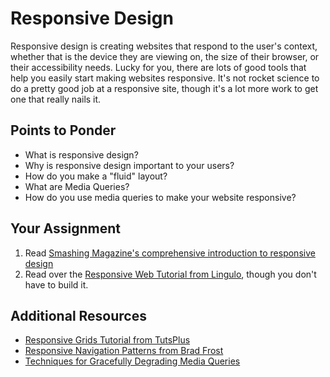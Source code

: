 # Responsive Design

Responsive design is creating websites that respond to the user's context, whether that is the device they are viewing on, the size of their browser, or their accessibility needs.  Lucky for you, there are lots of good tools that help you easily start making websites responsive.  It's not rocket science to do a pretty good job at a responsive site, though it's a lot more work to get one that really nails it.

## Points to Ponder

* What is responsive design?
* Why is responsive design important to your users?
* How do you make a "fluid" layout?
* What are Media Queries?
* How do you use media queries to make your website responsive?

## Your Assignment

1. Read [Smashing Magazine's comprehensive introduction to responsive design](http://alistapart.com/article/responsive-web-design)
2. Read over the [Responsive Web Tutorial from Lingulo](http://www.lingulo.com/tutorials/css/how-to-build-a-html5-website-from-scratch), though you don't have to build it.

## Additional Resources

* [Responsive Grids Tutorial from TutsPlus](http://webdesign.tutsplus.com/tutorials/htmlcss-tutorials/a-basic-responsive-grid-plus-handy-css3-media-query-reporter/)
* [Responsive Navigation Patterns from Brad Frost](http://bradfrostweb.com/blog/web/responsive-nav-patterns/)
* [Techniques for Gracefully Degrading Media Queries](http://coding.smashingmagazine.com/2011/08/10/techniques-for-gracefully-degrading-media-queries/)


